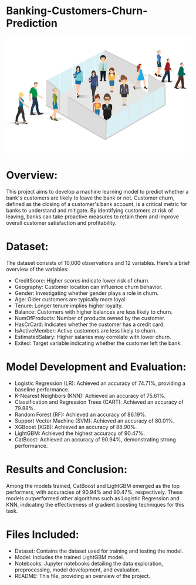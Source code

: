 # Banking-Customers-Churn-Prediction
![Customer Churn](https://github.com/prajaktasonawane11/Banking-Customers-Churn-Prediction/blob/main/CustomerChurn.png)

# Overview:
This project aims to develop a machine learning model to predict whether a bank's customers are likely to leave the bank or not. Customer churn, defined as the closing of a customer's bank account, is a critical metric for banks to understand and mitigate. By identifying customers at risk of leaving, banks can take proactive measures to retain them and improve overall customer satisfaction and profitability.

# Dataset:
The dataset consists of 10,000 observations and 12 variables. Here's a brief overview of the variables:

- CreditScore: Higher scores indicate lower risk of churn.
- Geography: Customer location can influence churn behavior.
- Gender: Investigating whether gender plays a role in churn.
- Age: Older customers are typically more loyal.
- Tenure: Longer tenure implies higher loyalty.
- Balance: Customers with higher balances are less likely to churn.
- NumOfProducts: Number of products owned by the customer.
- HasCrCard: Indicates whether the customer has a credit card.
- IsActiveMember: Active customers are less likely to churn.
- EstimatedSalary: Higher salaries may correlate with lower churn.
- Exited: Target variable indicating whether the customer left the bank.

# Model Development and Evaluation:
- Logistic Regression (LR): Achieved an accuracy of 74.71%, providing a baseline performance.
- K-Nearest Neighbors (KNN): Achieved an accuracy of 75.61%.
- Classification and Regression Trees (CART): Achieved an accuracy of 79.88%.
- Random Forest (RF): Achieved an accuracy of 86.19%.
- Support Vector Machine (SVM): Achieved an accuracy of 80.01%.
- XGBoost (XGB): Achieved an accuracy of 88.90%.
- LightGBM: Achieved the highest accuracy of 90.47%.
- CatBoost: Achieved an accuracy of 90.94%, demonstrating strong performance.

# Results and Conclusion:
Among the models trained, CatBoost and LightGBM emerged as the top performers, with accuracies of 90.94% and 90.47%, respectively. These models outperformed other algorithms such as Logistic Regression and KNN, indicating the effectiveness of gradient boosting techniques for this task.

# Files Included:
- Dataset: Contains the dataset used for training and testing the model.
- Model: Includes the trained LightGBM model.
- Notebooks: Jupyter notebooks detailing the data exploration, preprocessing, model development, and evaluation.
- README: This file, providing an overview of the project.
